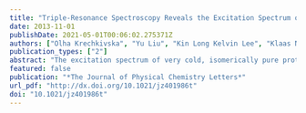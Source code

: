 ```yaml
---
title: "Triple-Resonance Spectroscopy Reveals the Excitation Spectrum of Very Cold, Isomer-Specific Protonated Naphthalene"
date: 2013-11-01
publishDate: 2021-05-01T00:06:02.275371Z
authors: ["Olha Krechkivska", "Yu Liu", "Kin Long Kelvin Lee", "Klaas Nauta", "Scott H. Kable", "Timothy W. Schmidt"]
publication_types: ["2"]
abstract: "The excitation spectrum of very cold, isomerically pure protonated naphthalene is obtained by resonant dissociation spectroscopy. The cations are prepared by a pair of laser pulses which ionize 1-hydronaphthyl radicals at threshold, thereby creating only cations of a particular isomer in the vibrational ground state. Due to the small bandwidth of the first excitation laser, only the lowest rotational states are selected. The cold cation spectrum reveals a rich structure, some of which had previously been attributed to hot bands. However, the nature of the prepared cations is such that no hot bands appear, and the structure is assigned to a′ modes, and a′ combinations of a″ modes in the Cs point group. The 12 excited-state frequencies extracted agree well with those calculated previously at the RI-CC2 level. [Alata, I.; Dedonder, C.; Broquier, M.; Marceca, E.; Jouvet, C. J. Am. Chem. Soc. 2010, 132, 17483–17489.]"
featured: false
publication: "*The Journal of Physical Chemistry Letters*"
url_pdf: "http://dx.doi.org/10.1021/jz401986t"
doi: "10.1021/jz401986t"
---
```


